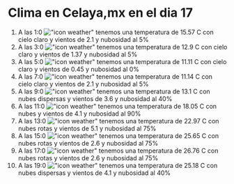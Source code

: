 # Clima en Celaya,mx en el dia 17

1. A las 1:0 !["icon weather"](http://openweathermap.org/img/w/01n.png) tenemos una temperatura de 15.57 C con cielo claro y  vientos de 2.1 y nubosidad al 5%
1. A las 3:0 !["icon weather"](http://openweathermap.org/img/w/01n.png) tenemos una temperatura de 12.9 C con cielo claro y  vientos de 1.37 y nubosidad al 5%
1. A las 5:0 !["icon weather"](http://openweathermap.org/img/w/01n.png) tenemos una temperatura de 11.11 C con cielo claro y  vientos de 0.45 y nubosidad al 0%
1. A las 7:0 !["icon weather"](http://openweathermap.org/img/w/01n.png) tenemos una temperatura de 11.14 C con cielo claro y  vientos de 2.1 y nubosidad al 5%
1. A las 9:0 !["icon weather"](http://openweathermap.org/img/w/03d.png) tenemos una temperatura de 13.1 C con nubes dispersas y  vientos de 3.6 y nubosidad al 40%
1. A las 11:0 !["icon weather"](http://openweathermap.org/img/w/04d.png) tenemos una temperatura de 18.05 C con nubes y  vientos de 4.1 y nubosidad al 90%
1. A las 13:0 !["icon weather"](http://openweathermap.org/img/w/04d.png) tenemos una temperatura de 22.97 C con nubes rotas y  vientos de 5.1 y nubosidad al 75%
1. A las 15:0 !["icon weather"](http://openweathermap.org/img/w/04d.png) tenemos una temperatura de 25.65 C con nubes rotas y  vientos de 2.6 y nubosidad al 75%
1. A las 17:0 !["icon weather"](http://openweathermap.org/img/w/04d.png) tenemos una temperatura de 26.76 C con nubes rotas y  vientos de 2.6 y nubosidad al 75%
1. A las 19:0 !["icon weather"](http://openweathermap.org/img/w/03n.png) tenemos una temperatura de 25.18 C con nubes dispersas y  vientos de 4.1 y nubosidad al 40%
